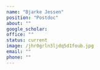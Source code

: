 ```yaml
---
name: "Bjarke Jessen"
position: "Postdoc"
about: ""
google_scholar: 
office: ""
status: current
image: /jhr0grln3ljdq5d1foub.jpg
email: ""
phone: ""
---
```

